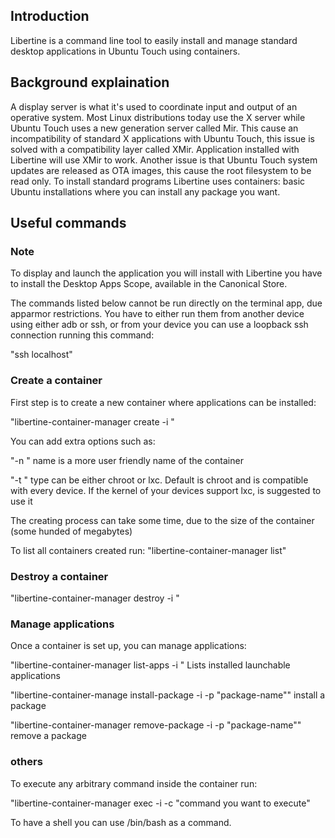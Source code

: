 ## Introduction

Libertine is a command line tool to easily install and manage standard desktop applications in Ubuntu Touch using containers.

## Background explaination

A display server is what it's used to coordinate input and output of an operative system. Most Linux distributions today use the X server while Ubuntu Touch uses a new generation server called Mir. This cause an incompatibility of standard X applications with Ubuntu Touch, this issue is solved with a compatibility layer called XMir. Application installed with Libertine will use XMir to work. Another issue is that Ubuntu Touch system updates are released as OTA images, this cause the root filesystem to be read only. To install standard programs Libertine uses containers: basic Ubuntu installations where you can install any package you want.

## Useful commands

### Note

To display and launch the application you will install with Libertine you have to install the Desktop Apps Scope, available in the Canonical Store.

The commands listed below cannot be run directly on the terminal app, due apparmor restrictions. You have to either run them from another device using either adb or ssh, or from your device you can use a loopback ssh connection running this command:

"ssh localhost"

### Create a container

First step is to create a new container where applications can be installed:

"libertine-container-manager create -i <container-identifier>"

You can add extra options such as:

"-n <name>" name is a more user friendly name of the container

"-t <type>" type can be either chroot or lxc. Default is chroot and is compatible with every device. If the kernel of your devices support lxc, is suggested to use it

The creating process can take some time, due to the size of the container (some hunded of megabytes)

To list all containers created run:
"libertine-container-manager list"

### Destroy a container
"libertine-container-manager destroy -i <container-identifier>"

### Manage applications

Once a container is set up, you can manage applications:

"libertine-container-manager list-apps -i <container-id>" Lists installed launchable applications

"libertine-container-manage install-package -i <container-id> -p "package-name"" install a package

"libertine-container-manager remove-package -i <container-id> -p "package-name"" remove a package

### others

To execute any arbitrary command inside the container run:

"libertine-container-manager exec -i <container-id> -c "command you want to execute"

To have a shell you can use /bin/bash as a command.